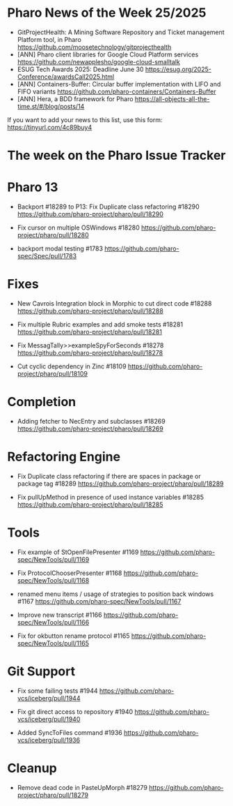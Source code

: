 # Pharo News of the Week 25/2025

- GitProjectHealth: A Mining Software Repository and Ticket management Platform tool, in Pharo
	https://github.com/moosetechnology/gitprojecthealth
- [ANN] Pharo client libraries for Google Cloud Platform services
	 https://github.com/newapplesho/google-cloud-smalltalk
- ESUG Tech Awards 2025: Deadline June 30
	https://esug.org/2025-Conference/awardsCall2025.html
- [ANN] Containers-Buffer: Circular buffer implementation with LIFO and FIFO variants 
	https://github.com/pharo-containers/Containers-Buffer
- [ANN] Hera, a BDD framework for Pharo 
	https://all-objects-all-the-time.st/#/blog/posts/14


If you want to add your news to this list, use this form: https://tinyurl.com/4c89buy4


# The week on the Pharo Issue Tracker


# Pharo 13

- Backport #18289 to P13: Fix Duplicate class refactoring #18290
	https://github.com/pharo-project/pharo/pull/18290
	
- Fix cursor on multiple OSWindows #18280
	https://github.com/pharo-project/pharo/pull/18280
	
- backport modal testing #1783
	https://github.com/pharo-spec/Spec/pull/1783
	
	
# Fixes

- New Cavrois Integration block in Morphic to cut direct code #18288
	https://github.com/pharo-project/pharo/pull/18288
	
- Fix multiple Rubric examples and add smoke tests #18281
	https://github.com/pharo-project/pharo/pull/18281
	
- Fix MessagTally>>exampleSpyForSeconds #18278
	https://github.com/pharo-project/pharo/pull/18278
	
- Cut cyclic dependency in Zinc #18109
	https://github.com/pharo-project/pharo/pull/18109

# Completion

- Adding fetcher to NecEntry and subclasses #18269
	https://github.com/pharo-project/pharo/pull/18269
	
# Refactoring Engine

- Fix Duplicate class refactoring if there are spaces in package or package tag #18289
	https://github.com/pharo-project/pharo/pull/18289
	
- Fix pullUpMethod in presence of used instance variables #18285
	https://github.com/pharo-project/pharo/pull/18285
	
# Tools

- Fix example of StOpenFilePresenter #1169
	https://github.com/pharo-spec/NewTools/pull/1169
	
- Fix ProtocolChooserPresenter #1168
	https://github.com/pharo-spec/NewTools/pull/1168
	
- renamed menu items / usage of strategies to position back windows #1167
	https://github.com/pharo-spec/NewTools/pull/1167
	
- Improve new transcript #1166
	https://github.com/pharo-spec/NewTools/pull/1166
	
- Fix for okbutton rename protocol #1165
	https://github.com/pharo-spec/NewTools/pull/1165

# Git Support

- Fix some failing tests #1944
	https://github.com/pharo-vcs/iceberg/pull/1944
	
- Fix git direct access to repository #1940
	https://github.com/pharo-vcs/iceberg/pull/1940
	
- Added SyncToFiles command #1936
	https://github.com/pharo-vcs/iceberg/pull/1936
	
# Cleanup

- Remove dead code in PasteUpMorph #18279
	https://github.com/pharo-project/pharo/pull/18279